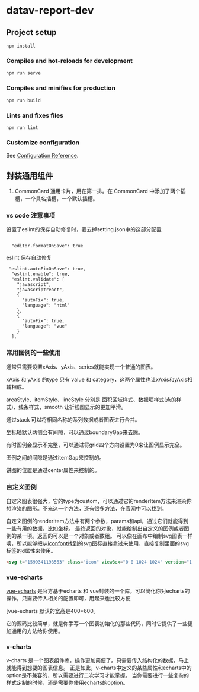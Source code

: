 # datav-report-dev

## Project setup

```
npm install
```

### Compiles and hot-reloads for development

```
npm run serve
```

### Compiles and minifies for production

```
npm run build
```

### Lints and fixes files

```
npm run lint
```

### Customize configuration

See [Configuration Reference](https://cli.vuejs.org/config/).

## 封装通用组件

1. CommonCard 通用卡片，用在第一排。在 CommonCard 中添加了两个插槽，一个具名插槽，一个默认插槽。

### vs code 注意事项

设置了eslint的保存自动修复时，要去掉setting.json中的这部分配置

```

  "editor.formatOnSave": true
```

eslint 保存自动修复

```
 "eslint.autoFixOnSave": true,
  "eslint.enable": true,
  "eslint.validate": [
    "javascript",
    "javascriptreact",
    {
      "autoFix": true,
      "language": "html"
    },
    {
      "autoFix": true,
      "language": "vue"
    }
  ],
```

### 常用图例的一些使用

通常只需要设置xAxis、yAxis、series就能实现一个普通的图表。

xAxis 和 yAxis 的type 只有 value 和 category，这两个属性也让xAxis和yAxis相辅相成。  

areaStyle、itemStyle、lineStyle 分别是 面积区域样式、数据项样式(点的样式)、线条样式，smooth 让折线图显示的更加平滑。  

通过stack 可以将相同名称的系列数据或者图表进行合并。

坐标轴默认两侧会有间隙，可以通过boundaryGap来去除。

有时图例会显示不完整，可以通过将grid四个方向设置为0来让图例显示完全。

图例之间的间隙是通过itemGap来控制的。

饼图的位置是通过center属性来控制的。

### 自定义图例

自定义图表很强大，它的type为custom，可以通过它的renderItem方法来渲染你想渲染的图形。不光这一个方法，还有很多方法，在[官网](https://echarts.apache.org/zh/option.html#series-custom.renderItem)中可以找到。

自定义图例的renderItem方法中有两个参数，params和api，通过它们就能得到一些有用的数据，比如坐标。
最终返回的对象，就能绘制出自定义的图例或者图例的某一项。返回的可以是一个对象或者数组。
可以像在画布中绘制svg图表一样噢，所以能够把从[iconfont](https://www.iconfont.cn/search/index?q=triangle-down)找到的svg图标直接拿过来使用，直接复制里面的svg标签的d属性来使用。

```html
<svg t="1599341198563" class="icon" viewBox="0 0 1024 1024" version="1.1" xmlns="http://www.w3.org/2000/svg" p-id="8123" width="200" height="200"><path d="M128 320.001l383.744 383.744 383.744-383.744h-767.488z" fill="#666666" p-id="8124"></path></svg>
```

### vue-echarts

[vue-echarts](https://github.com/ecomfe/vue-echarts) 是官方基于echarts 和 vue封装的一个库，可以简化你对echarts的操作，只需要传入相关的配置即可，用起来也比较方便

[vue-echarts 默认的宽高是400*600。  

它的源码比较简单，就是你手写一个图表初始化的那些代码，同时它提供了一些更加通用的方法给你使用。


### v-charts

v-charts 是一个图表组件库，操作更加简便了。只需要传入结构化的数据，马上就能得到想要的图表信息。
正是如此，v-charts中定义的某些属性和echarts中的option是不兼容的，所以需要进行二次学习才能掌握。
当你需要进行一些复杂的样式定制的时候，还是需要你使用echarts的option。
